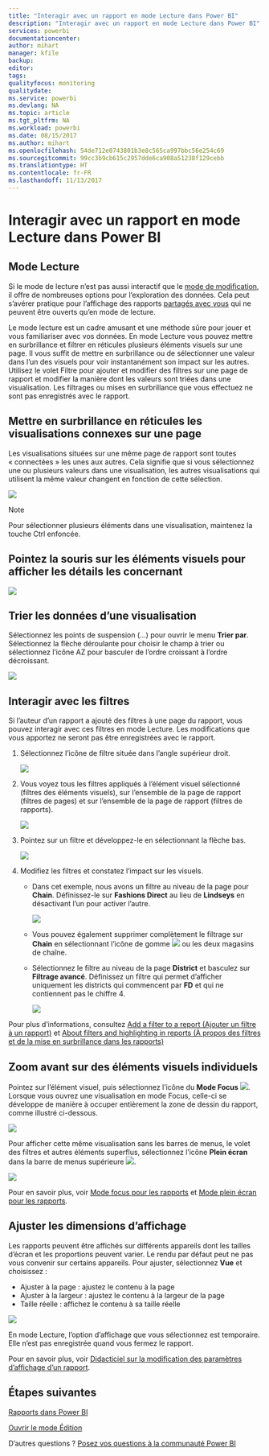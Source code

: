 ```yaml
---
title: "Interagir avec un rapport en mode Lecture dans Power BI"
description: "Interagir avec un rapport en mode Lecture dans Power BI"
services: powerbi
documentationcenter: 
author: mihart
manager: kfile
backup: 
editor: 
tags: 
qualityfocus: monitoring
qualitydate: 
ms.service: powerbi
ms.devlang: NA
ms.topic: article
ms.tgt_pltfrm: NA
ms.workload: powerbi
ms.date: 08/15/2017
ms.author: mihart
ms.openlocfilehash: 54de712e0743801b3e8c565ca997bbc56e254c69
ms.sourcegitcommit: 99cc3b9cb615c2957dde6ca908a51238f129cebb
ms.translationtype: HT
ms.contentlocale: fr-FR
ms.lasthandoff: 11/13/2017
---
```

# <a name="interact-with-a-report-in-reading-view-in-power-bi"></a>Interagir avec un rapport en mode Lecture dans Power BI
## <a name="reading-view"></a>Mode Lecture
Si le mode de lecture n’est pas aussi interactif que le [mode de modification](service-interact-with-a-report-in-editing-view.md), il offre de nombreuses options pour l’exploration des données. Cela peut s’avérer pratique pour l’affichage des rapports [partagés avec vous](service-share-dashboards.md) qui ne peuvent être ouverts qu’en mode de lecture.

Le mode lecture est un cadre amusant et une méthode sûre pour jouer et vous familiariser avec vos données. En mode Lecture vous pouvez mettre en surbrillance et filtrer en réticules plusieurs éléments visuels sur une page.  Il vous suffit de mettre en surbrillance ou de sélectionner une valeur dans l’un des visuels pour voir instantanément son impact sur les autres. Utilisez le volet Filtre pour ajouter et modifier des filtres sur une page de rapport et modifier la manière dont les valeurs sont triées dans une visualisation. Les filtrages ou mises en surbrillance que vous effectuez ne sont pas enregistrés avec le rapport.

## <a name="cross-highlight-the-related-visualizations-on-a-page"></a>Mettre en surbrillance en réticules les visualisations connexes sur une page
Les visualisations situées sur une même page de rapport sont toutes « connectées » les unes aux autres.  Cela signifie que si vous sélectionnez une ou plusieurs valeurs dans une visualisation, les autres visualisations qui utilisent la même valeur changent en fonction de cette sélection.

![](media/service-interact-with-a-report-in-reading-view/pagefilter3b.gif)

> [!NOTE]
> Pour sélectionner plusieurs éléments dans une visualisation, maintenez la touche Ctrl enfoncée.
> 
> 

## <a name="hover-over-visual-elements-to-see-the-details"></a>Pointez la souris sur les éléments visuels pour afficher les détails les concernant
![](media/service-interact-with-a-report-in-reading-view/amarillachart.png)

## <a name="sort-the-data-in-a-visualization"></a>Trier les données d’une visualisation
Sélectionnez les points de suspension (...) pour ouvrir le menu **Trier par**. Sélectionnez la flèche déroulante pour choisir le champ à trier ou sélectionnez l’icône AZ pour basculer de l’ordre croissant à l’ordre décroissant. 

![](media/service-interact-with-a-report-in-reading-view/pbi_changechartsort.gif) 

## <a name="interact-with-filters"></a>Interagir avec les filtres
Si l’auteur d’un rapport a ajouté des filtres à une page du rapport, vous pouvez interagir avec ces filtres en mode Lecture. Les modifications que vous apportez ne seront pas être enregistrées avec le rapport.

1. Sélectionnez l’icône de filtre située dans l’angle supérieur droit.
   
   ![](media/service-interact-with-a-report-in-reading-view/filters.png)  
2. Vous voyez tous les filtres appliqués à l’élément visuel sélectionné (filtres des éléments visuels), sur l’ensemble de la page de rapport (filtres de pages) et sur l’ensemble de la page de rapport (filtres de rapports).
   
   ![](media/service-interact-with-a-report-in-reading-view/power-bi-reading-filters.png)
3. Pointez sur un filtre et développez-le en sélectionnant la flèche bas.
   
   ![](media/service-interact-with-a-report-in-reading-view/power-bi-expan-filter.png)
4. Modifiez les filtres et constatez l’impact sur les visuels.  
   
   * Dans cet exemple, nous avons un filtre au niveau de la page pour **Chain**. Définissez-le sur **Fashions Direct** au lieu de **Lindseys** en désactivant l’un pour activer l’autre.
     
     ![](media/service-interact-with-a-report-in-reading-view/power-bi-filter-chain.png)
   * Vous pouvez également supprimer complètement le filtrage sur **Chain** en sélectionnant l’icône de gomme ![](media/service-interact-with-a-report-in-reading-view/power-bi-eraser-icon.png) ou les deux magasins de chaîne.
   * Sélectionnez le filtre au niveau de la page **District** et basculez sur **Filtrage avancé**. Définissez un filtre qui permet d’afficher uniquement les districts qui commencent par **FD** et qui ne contiennent pas le chiffre 4.
     
     ![](media/service-interact-with-a-report-in-reading-view/power-bi-advanced-filter.png)

Pour plus d’informations, consultez [Add a filter to a report (Ajouter un filtre à un rapport)](power-bi-report-add-filter.md) et [About filters and highlighting in reports (À propos des filtres et de la mise en surbrillance dans les rapports)](power-bi-reports-filters-and-highlighting.md)

## <a name="zoom-in-on-individual-visuals"></a>Zoom avant sur des éléments visuels individuels
Pointez sur l’élément visuel, puis sélectionnez l’icône du **Mode Focus** ![](media/service-interact-with-a-report-in-reading-view/pbi_popouticon.jpg). Lorsque vous ouvrez une visualisation en mode Focus, celle-ci se développe de manière à occuper entièrement la zone de dessin du rapport, comme illustré ci-dessous.

![](media/service-interact-with-a-report-in-reading-view/powerbi-focus-mode.png)

Pour afficher cette même visualisation sans les barres de menus, le volet des filtres et autres éléments superflus, sélectionnez l’icône **Plein écran** dans la barre de menus supérieure ![](media/service-interact-with-a-report-in-reading-view/power-bi-focus-icon.png).

![](media/service-interact-with-a-report-in-reading-view/power-bi-full-screen.png)

Pour en savoir plus, voir [Mode focus pour les rapports](service-focus-mode.md) et [Mode plein écran pour les rapports](service-fullscreen-mode.md).

## <a name="adjust-the-display-dimensions"></a>Ajuster les dimensions d’affichage
Les rapports peuvent être affichés sur différents appareils dont les tailles d’écran et les proportions peuvent varier.  Le rendu par défaut peut ne pas vous convenir sur certains appareils.  Pour ajuster, sélectionnez **Vue** et choisissez :

* Ajuster à la page : ajustez le contenu à la page
* Ajuster à la largeur : ajustez le contenu à la largeur de la page
* Taille réelle : affichez le contenu à sa taille réelle  

![](media/service-interact-with-a-report-in-reading-view/power-bi-view.png)

  En mode Lecture, l’option d’affichage que vous sélectionnez est temporaire. Elle n’est pas enregistrée quand vous fermez le rapport.

  Pour en savoir plus, voir [Didacticiel sur la modification des paramètres d’affichage d’un rapport](power-bi-change-report-display-settings.md).

## <a name="next-steps"></a>Étapes suivantes
[Rapports dans Power BI](service-reports.md)

[Ouvrir le mode Édition](service-reading-view-and-editing-view.md)

D’autres questions ? [Posez vos questions à la communauté Power BI](http://community.powerbi.com/)

